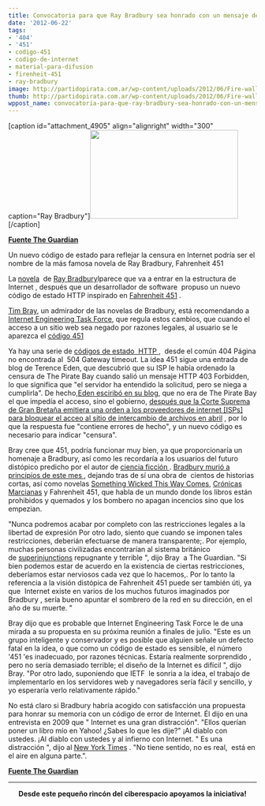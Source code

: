 ```yaml
---
title: Convocatoria para que Ray Bradbury sea honrado con un mensaje de error de Internet
date: '2012-06-22'
tags:
- '404'
- '451'
- codigo-451
- codigo-de-internet
- material-para-difusion
- firenheit-451
- ray-bradbury
image: http://partidopirata.com.ar/wp-content/uploads/2012/06/Fire-wall-author-Ray-Br-008.jpg
thumb: http://partidopirata.com.ar/wp-content/uploads/2012/06/Fire-wall-author-Ray-Br-008-150x150.jpg
wppost_name: convocatoria-para-que-ray-bradbury-sea-honrado-con-un-mensaje-de-error-de-internet
---
```


[caption id="attachment_4905" align="alignright" width="300" caption="Ray Bradbury"]<a href="http://partidopirata.com.ar/wp-content/uploads/2012/06/Fire-wall-author-Ray-Br-008.jpg"><img class="size-medium wp-image-4905" title="Fire wall  author Ray Bradbury's Fahrenheit 451 features book-burning censors." src="http://partidopirata.com.ar/wp-content/uploads/2012/06/Fire-wall-author-Ray-Br-008-300x180.jpg" alt="" width="300" height="180" /></a>[/caption]

<strong><a href="http://www.guardian.co.uk/books/2012/jun/22/ray-bradbury-internet-error-message-451?CMP=twt_gu" target="_blank">Fuente The Guardian</a></strong>

Un nuevo código de estado para reflejar la censura en Internet podría ser el nombre de la más famosa novela de Ray Bradbury, Fahrenheit 451

La <a title="More from guardian.co.uk on Fiction" href="http://www.guardian.co.uk/books/fiction">novela</a>  de <a title="More from guardian.co.uk on Ray Bradbury" href="http://www.guardian.co.uk/books/ray-bradbury">Ray Bradbury</a>lparece que va a entrar en la estructura de Internet , después que un desarrollador de software  propuso un nuevo código de estado HTTP inspirado en <a title="" href="http://www.guardian.co.uk/books/data/book/science-fiction/9780006546061/fahrenheit">Fahrenheit 451</a> .

<a title="" href="http://www.tbray.org/ongoing/misc/Tim">Tim Bray</a>, un admirador de las novelas de Bradbury, está recomendando a <a title="" href="http://www.ietf.org/">Internet Engineering Task Force</a>, que regula estos cambios, que cuando el acceso a un sitio web sea negado por razones legales, al usuario se le aparezca el <a title="" href="http://tools.ietf.org/html/draft-tbray-http-legally-restricted-status-00">código 451</a>

Ya hay una serie de <a title="" href="http://www.w3.org/Protocols/rfc2616/rfc2616-sec10.html">códigos de estado  HTTP </a> ,  desde el común 404 Página no encontrada al  504 Gateway timeout. La idea 451 sigue una entrada de blog de Terence Eden, que descubrió que su ISP le había ordenado la censura de The Pirate Bay cuando salió un mensaje HTTP 403 Forbidden, lo que significa que "el servidor ha entendido la solicitud, pero se niega a cumplirla". De hecho,<a title="" href="http://shkspr.mobi/blog/index.php/2012/06/there-is-no-http-code-for-censorship-but-perhaps-there-should-be/">Eden esciribó en su blog</a>, que no era de The Pirate Bay el que impedía el acceso, sino el gobierno, <a title="" href="http://www.guardian.co.uk/technology/2012/apr/30/british-isps-block-pirate-bay">después que la Corte Suprema de Gran Bretaña emitiera una orden a los proveedores de internet [ISPs] para bloquear el acceo al sitio de intercambio de archivos en abril</a> , por lo que la respuesta fue "contiene errores de hecho", y un nuevo código es necesario para indicar "censura".

Bray cree que 451, podría funcionar muy bien, ya que proporcionaría un homenaje a Bradbury, así como les recordaría a los usuarios del futuro distópico predicho por el autor de <a title="More from guardian.co.uk on Science fiction" href="http://www.guardian.co.uk/books/science-fiction">ciencia ficción </a>. <a title="" href="http://www.guardian.co.uk/books/2012/jun/06/ray-bradbury-sci-fi-author-dies">Bradbury murió a principios de este mes </a>, dejando tras de sí una obra de  cientos de historias cortas, así como novelas <a title="" href="http://www.guardian.co.uk/books/data/book/horror/9780575083066/something-wicked-this-way-comes">Something Wicked This Way Comes</a>, <a title="" href="http://www.guardian.co.uk/books/data/book/science-fiction/9780006479239/the-martian-chronicles">Crónicas Marcianas</a> y Fahrenheit 451, que habla de un mundo donde los libros están prohibidos y quemados y los bombero no apagan incencios sino que los  empezian.

"Nunca podremos acabar por completo con las restricciones legales a la libertad de expresión Por otro lado, siento que cuando se imponen tales restricciones, deberián efectuarse de manera transparente;. Por ejemplo, muchas personas civilizadas encontrarían al sistema británico de <a title="" href="http://www.guardian.co.uk/law/superinjunctions">superinjunctions</a> repugnante y terrible ", dijo Bray  a The Guardian. "Si bien podemos estar de acuerdo en la existencia de ciertas restricciones,  deberíamos estar nerviosos cada vez que lo hacemos,. Por lo tanto la referencia a la visión distópica de Fahrenheit 451 puede ser también úti, ya que  Internet existe en varios de los muchos futuros imaginados por Bradbury , sería bueno apuntar el sombrero de la red en su dirección, en el año de su muerte. "

Bray dijo que es probable que Internet Engineering Task Force le de una mirada a su propuesta en su próxima reunión a finales de julio. "Este es un grupo inteligente y conservador y es posible que alguien señale un defecto fatal en la idea, o que como un código de estado es sensible, el número '451 'es inadecuado, por razones técnicas. Estaría realmente sorprendido , pero no sería demasiado terrible; el diseño de la Internet es difícil ", dijo Bray. "Por otro lado, suponiendo que IETF  le sonria a la idea, el trabajo de implementarlo en los servidores web y navegadores sería fácil y sencillo, y yo esperaría verlo relativamente rápido."

No está claro si Bradbury habría acogido con satisfacción una propuesta para honrar su memoria con un código de error de Internet. Él dijo en una entrevista en 2009 que " Internet es una gran distracción". "Ellos querían poner un libro mío en Yahoo! ¿Sabes lo que les dije?" ¡Al diablo con ustedes. ¡Al diablo con ustedes y al infierno con Internet. " Es una distracción ", dijo al <a title="" href="http://www.nytimes.com/2009/06/20/us/20ventura.html">New York Times</a> . "No tiene sentido, no es real,  está en el aire en alguna parte.".

<strong><a href="http://www.guardian.co.uk/books/2012/jun/22/ray-bradbury-internet-error-message-451?CMP=twt_gu" target="_blank">Fuente The Guardian</a></strong>

<hr />
<p style="text-align: center;"><strong>Desde este pequeño rincón del ciberespacio apoyamos la iniciativa!</strong></p>
